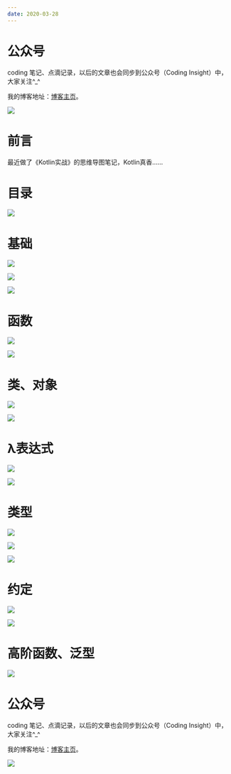 ```yaml
---
date: 2020-03-28
---
```


# 公众号

coding 笔记、点滴记录，以后的文章也会同步到公众号（Coding Insight）中，大家关注^_^

我的博客地址：[博客主页](https://yano-nankai.notion.site/yano-nankai/Yano-Space-ff42bde7acd1467eb3ae63dc0d4a9f8c)。

![](http://yano.oss-cn-beijing.aliyuncs.com/2019-07-29-qrcode_for_gh_a26ce4572791_258.jpg)


# 前言

最近做了《Kotlin实战》的思维导图笔记，Kotlin真香……

# 目录

![](http://yano.oss-cn-beijing.aliyuncs.com/2020-03-28-060247.png)

# 基础

![](http://yano.oss-cn-beijing.aliyuncs.com/2020-03-28-060407.png)

![](http://yano.oss-cn-beijing.aliyuncs.com/2020-03-28-060441.png)

![](http://yano.oss-cn-beijing.aliyuncs.com/2020-03-28-060513.png)

# 函数

![](http://yano.oss-cn-beijing.aliyuncs.com/2020-03-28-060537.png)

![](http://yano.oss-cn-beijing.aliyuncs.com/2020-03-28-060600.png)

# 类、对象

![](http://yano.oss-cn-beijing.aliyuncs.com/2020-03-28-060632.png)

![](http://yano.oss-cn-beijing.aliyuncs.com/2020-03-28-060647.png)

# λ表达式

![](http://yano.oss-cn-beijing.aliyuncs.com/2020-03-28-060722.png)

![](http://yano.oss-cn-beijing.aliyuncs.com/2020-03-28-060810.png)

# 类型

![](http://yano.oss-cn-beijing.aliyuncs.com/2020-03-28-060836.png)

![](http://yano.oss-cn-beijing.aliyuncs.com/2020-03-28-060915.png)

![](http://yano.oss-cn-beijing.aliyuncs.com/2020-03-28-060934.png)

# 约定

![](http://yano.oss-cn-beijing.aliyuncs.com/2020-03-28-061004.png)

![](http://yano.oss-cn-beijing.aliyuncs.com/2020-03-28-061027.png)

# 高阶函数、泛型

![](http://yano.oss-cn-beijing.aliyuncs.com/2020-03-28-061044.png)

# 公众号

coding 笔记、点滴记录，以后的文章也会同步到公众号（Coding Insight）中，大家关注^_^

我的博客地址：[博客主页](https://yano-nankai.notion.site/yano-nankai/Yano-Space-ff42bde7acd1467eb3ae63dc0d4a9f8c)。

![](http://yano.oss-cn-beijing.aliyuncs.com/2019-07-29-qrcode_for_gh_a26ce4572791_258.jpg)
